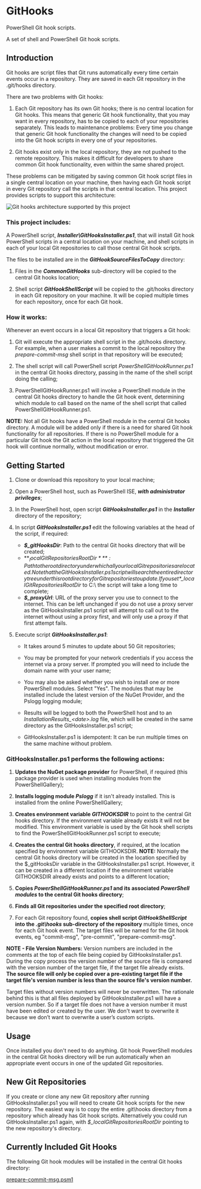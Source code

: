# GitHooks

PowerShell Git hook scripts.

A set of shell and PowerShell Git hook scripts.  

## Introduction
Git hooks are script files that Git runs automatically every time certain events occur in a repository.  They are saved in each Git repository in the .git/hooks directory.

There are two problems with Git hooks:

1. Each Git repository has its own Git hooks; there is no central location for Git hooks.  This means that generic Git hook functionality, that you may want in every repository, has to be copied to each of your repositories separately.  This leads to maintenance problems:  Every time you change that generic Git hook functionality the changes will need to be copied into the Git hook scripts in every one of your repositories.

1. Git hooks exist only in the local repository, they are not pushed to the remote repository.  This makes it difficult for developers to share common Git hook functionality, even within the same shared project.

These problems can be mitigated by saving common Git hook script files in a single central location on your machine, then having each Git hook script in every Git repository call the scripts in that central location.  This project provides scripts to support this architecture:

![Git hooks architecture supported by this project](GitHooksArchitecture.png?raw=true "Git hooks architecture supported by this project")

### This project includes:

A PowerShell script, ***Installer\GitHooksInstaller.ps1***, that will install Git hook PowerShell scripts in a central location on your machine, and shell scripts in each of your local Git repositories to call those central Git hook scripts.

The files to be installed are in the ***GitHookSourceFilesToCopy*** directory:

1. Files in the ***CommonGitHooks*** sub-directory will be copied to the central Git hooks location;

1. Shell script ***GitHookShellScript*** will be copied to the .git/hooks directory in each Git repository on your machine.  It will be copied multiple times for each repository, once for each Git hook.  

### How it works:

Whenever an event occurs in a local Git repository that triggers a Git hook:

1. Git will execute the appropriate shell script in the .git/hooks directory.  For example, when a user makes a commit to the local repository the *prepare-commit-msg* shell script in that repository will be executed;

1. The shell script will call PowerShell script *PowerShellGitHookRunner.ps1* in the central Git hooks directory, passing in the name of the shell script doing the calling;

1. PowerShellGitHookRunner.ps1 will invoke a PowerShell module in the central Git hooks directory to handle the Git hook event, determining which module to call based on the name of the shell script that called PowerShellGitHookRunner.ps1.  

**NOTE:** Not all Git hooks have a PowerShell module in the central Git hooks directory.  A module will be added only if there is a need for shared Git hook functionality for all repositories.  If there is no PowerShell module for a particular Git hook the Git action in the local repository that triggered the Git hook will continue normally, without modification or error.

## Getting Started

1. Clone or download this repository to your local machine;

1. Open a PowerShell host, such as PowerShell ISE, ***with administrator privileges***;

1. In the PowerShell host, open script ***GitHooksInstaller.ps1*** in the ***Installer*** directory of the repository;

1. In script ***GitHooksInstaller.ps1*** edit the following variables at the head of the script, if required:
    * ***$_gitHooksDir***:  Path to the central Git hooks directory that will be created;
    * ***$_localGitRepositoriesRootDir***:  Path to the root directory under which all your local Git repositories are located.  Note that the GitHooksInstaller.ps1 script will search the entire directory tree under this root directory for Git repositories to update.  If you set *$_localGitRepositoriesRootDir* to C:\ the script will take a long time to complete;
    * ***$_proxyUrl***:  URL of the proxy server you use to connect to the internet.  This can be left unchanged if you do not use a proxy server as the GitHooksInstaller.ps1 script will attempt to call out to the internet without using a proxy first, and will only use a proxy if that first attempt fails.

1. Execute script ***GitHooksInstaller.ps1***:
    * It takes around 5 minutes to update about 50 Git repositories;
	
    * You may be prompted for your network credentials if you access the internet via a proxy server.  If prompted you will need to include the domain name with your user name;
	
	* You may also be asked whether you wish to install one or more PowerShell modules.  Select "Yes".  The modules that may be installed include the latest version of the NuGet Provider, and the Pslogg logging module;
    
	* Results will be logged to both the PowerShell host and to an *InstallationResults_\<date\>.log* file, which will be created in the same directory as the GitHooksInstaller.ps1 script;

    * GitHooksInstaller.ps1 is idempotent:  It can be run multiple times on the same machine without problem.

### GitHooksInstaller.ps1 performs the following actions:

1. **Updates the NuGet package provider** for PowerShell, if required (this package provider is used when installing modules from the PowerShellGallery);

1. **Installs logging module *Pslogg*** if it isn't already installed.  This is installed from the online PowerShellGallery;

1. **Creates environment variable *GITHOOKSDIR*** to point to the central Git hooks directory.  If the environment variable already exists it will not be modified.  This environment variable is used by the Git hook shell scripts to find the PowerShellGitHookRunner.ps1 script to execute;

1. **Creates the central Git hooks directory**, if required, at the location specified by environment variable GITHOOKSDIR.  **NOTE:** Normally the central Git hooks directory will be created in the location specified by the $_gitHooksDir variable in the GitHooksInstaller.ps1 script.  However, it can be created in a different location if the environment variable GITHOOKSDIR already exists and points to a different location;

1. **Copies *PowerShellGitHookRunner.ps1* and its associated *PowerShell modules* to the central Git hooks directory**;

1. **Finds all Git repositories under the specified root directory**;

1. For each Git repository found, **copies shell script *GitHookShellScript* into the *.git\hooks* sub-directory of the repository** multiple times, once for each Git hook event.  The target files will be named for the Git hook events, eg "commit-msg", "pre-commit", "prepare-commit-msg".

**NOTE - File Version Numbers:**  Version numbers are included in the comments at the top of each file being copied by GitHooksInstaller.ps1.  During the copy process the version number of the source file is compared with the version number of the target file, if the target file already exists.  **The source file will only be copied over a pre-existing target file if the target file's version number is less than the source file's version number.**

Target files without version numbers will never be overwritten.  The rationale behind this is that all files deployed by GitHooksInstaller.ps1 will have a version number.  So if a target file does not have a version number it must have been edited or created by the user.  We don't want to overwrite it because we don’t want to overwrite a user’s custom scripts.

## Usage

Once installed you don't need to do anything.  Git hook PowerShell modules in the central Git hooks directory will be run automatically when an appropriate event occurs in one of the updated Git repositories.

## New Git Repositories

If you create or clone any new Git repository after running GitHooksInstaller.ps1 you will need to create Git hook scripts for the new repository.  The easiest way is to copy the entire .git\hooks directory from a repository which already has Git hook scripts.  Alternatively you could run GitHooksInstaller.ps1 again, with *$_localGitRepositoriesRootDir* pointing to the new repository's directory.

## Currently Included Git Hooks

The following Git hook modules will be installed in the central Git hooks directory:

[prepare-commit-msg.psm1](README_prepare-commit-msg.md)